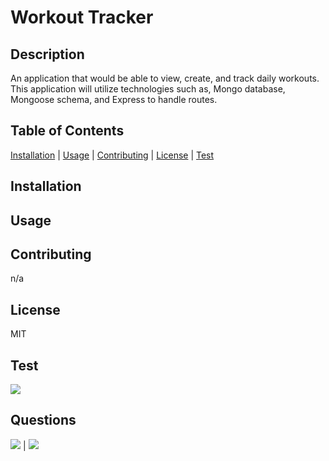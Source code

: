 # Workout Tracker

## Description
            
An application that would be able to view, create, and track daily workouts. This application will utilize technologies such as, Mongo database, Mongoose schema, and Express to handle routes.
            
## Table of Contents
            
[Installation](#Installation) | [Usage](#Usage) | [Contributing](#Contributing) | [License](#License) | [Test](#Test)
            
        
## Installation
            

            
## Usage
            

            
            
## Contributing
            
n/a
            
## License
            
MIT
        
## Test


        
![](https://avatars1.githubusercontent.com/u/46734800?v=4&s=200)
            
## Questions
            
[![](https://img.shields.io/badge/gitHub-dsarra1018-blue?style=plastic)](https://www.github.com/dsarra1018) | 
[![](https://img.shields.io/badge/email-mfakiwumi1992@yahoo.com-purple?style=plastic)](mailto:mfakiwumi1992@yahoo.com)